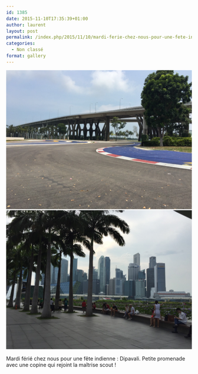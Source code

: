 ```yaml
---
id: 1385
date: 2015-11-10T17:35:39+01:00
author: laurent
layout: post
permalink: /index.php/2015/11/10/mardi-ferie-chez-nous-pour-une-fete-indienne/
categories:
  - Non classé
format: gallery
---
```

<img src="/images/2015/11/tumblr_nxm0vhipvE1uuvt0bo1_1280.jpg" />
<img src="/images/2015/11/tumblr_nxm0vhipvE1uuvt0bo2_1280.jpg" />

Mardi férié chez nous pour une fête indienne : Dipavali. Petite promenade avec une copine qui rejoint la maîtrise scout !